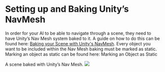 # Setting up and Baking Unity’s NavMesh
In order for your AI to be able to navigate through a scene, they need to have Unity’s Nav Mesh system baked to it. A guide on how to do this can be found here: [Baking your Scene with Unity's NavMesh](https://docs.unity3d.com/Manual/nav-BuildingNavMesh.html). Every object you want to be included within the Nav Mesh baking must be marked as static. Marking an object as static can be found here: Marking an Object as Static

A scene baked with Unity’s Nav Mesh.
![](https://i.imgur.com/DHMk7qI.png)
